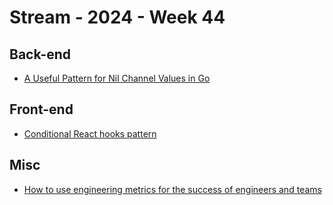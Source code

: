 # Stream - 2024 - Week 44

## Back-end

- [A Useful Pattern for Nil Channel Values in Go](https://www.dolthub.com/blog/2024-10-25-go-nil-channels-pattern/)

## Front-end

- [Conditional React hooks pattern](https://robinmalfait.com/blog/conditional-react-hooks-pattern)

## Misc

- [How to use engineering metrics for the success of engineers and teams](https://newsletter.eng-leadership.com/p/how-to-use-engineering-metrics-for)
